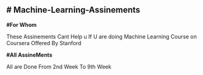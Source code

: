 **# Machine-Learning-Assinements**
----
**#For Whom**

These Assinements Cant Help u If U are doing Machine Learning  Course on Coursera Offered By Stanford

**#All AssineMents**

All are Done From 2nd Week To 9th Week
